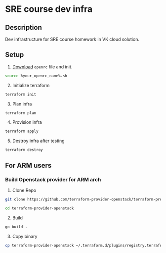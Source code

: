 # SRE course dev infra

## Description

Dev infrastructure for SRE course homework in VK cloud solution.

## Setup

1. [Download](https://mcs.mail.ru/app/project/keys/) `openrc` file and init.

```sh
source %your_openrc_name%.sh
```
2. Initialize terraform

```sh
terraform init
```

3. Plan infra

```sh
terraform plan
```

4. Provision infra

```sh
terraform apply
```

5. Destroy infra after testing

```sh
terraform destroy
```

## For ARM users

### Build Openstack provider for ARM arch

1. Clone Repo

```sh
git clone https://github.com/terraform-provider-openstack/terraform-provider-openstack
```

```sh
cd terraform-provider-openstack
```

2. Build

```sh
go build .
```

3. Copy binary

```sh
cp terraform-provider-openstack ~/.terraform.d/plugins/registry.terraform.io/hashicorp/openstack/1.47.0/darwin_arm64/terraform-provider-openstack_v1.47.0
```
